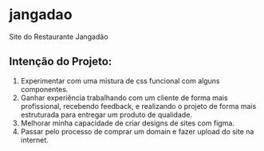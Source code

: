 # jangadao
 
Site do Restaurante Jangadão
 
## Intenção do Projeto:
 
1. Experimentar com uma mistura de css funcional com alguns componentes.
2. Ganhar experiência trabalhando com um cliente de forma mais profissional, 
recebendo feedback, e realizando o projeto de forma mais estruturada para 
entregar um produto de qualidade.
3. Melhorar minha capacidade de criar designs de sites com figma.
4. Passar pelo processo de comprar um domain e fazer upload do site na internet. 

